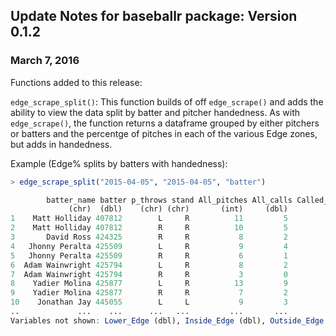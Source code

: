 ## Update Notes for baseballr package: Version 0.1.2 
### March 7, 2016

Functions added to this release:

`edge_scrape_split()`: This function builds of off `edge_scrape()` and adds the ability to view the data split by batter and pitcher handedness. As with `edge_scrape()`, the function returns a dataframe grouped by either pitchers or batters and the percentge of pitches in each of the various Edge zones, but adds in handedness.

Example (Edge% splits by batters with handedness):

```r
> edge_scrape_split("2015-04-05", "2015-04-05", "batter")

        batter_name batter p_throws stand All_pitches All_calls Called_Strike Called_strike_rate Upper_Edge
             (chr)  (dbl)    (chr) (chr)       (int)     (dbl)         (dbl)              (dbl)      (dbl)
1    Matt Holliday 407812        L     R          11         5             1              0.200      0.000
2    Matt Holliday 407812        R     R          10         5             1              0.200      0.000
3       David Ross 424325        R     R           8         2             0              0.000      0.000
4   Jhonny Peralta 425509        L     R           9         4             2              0.500      0.000
5   Jhonny Peralta 425509        R     R           6         1             0              0.000      0.167
6  Adam Wainwright 425794        L     R           8         2             1              0.500      0.000
7  Adam Wainwright 425794        R     R           3         0             0                NaN      0.000
8    Yadier Molina 425877        L     R          13         9             0              0.000      0.077
9    Yadier Molina 425877        R     R           7         2             0              0.000      0.143
10    Jonathan Jay 445055        L     L           9         3             1              0.333      0.000
..             ...    ...      ...   ...         ...       ...           ...                ...        ...
Variables not shown: Lower_Edge (dbl), Inside_Edge (dbl), Outside_Edge (dbl), Heart (dbl), Out_of_Zone (dbl)
```

